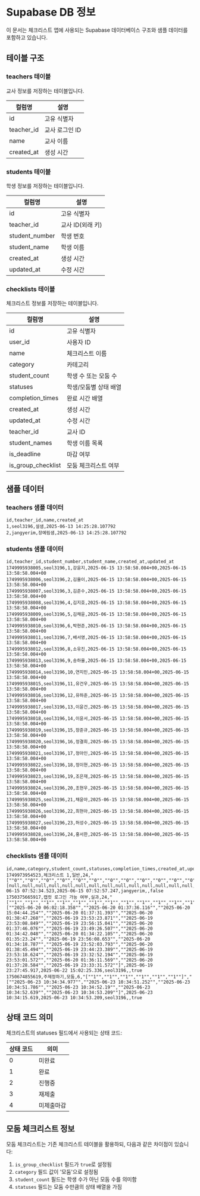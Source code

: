 # Supabase DB 정보

이 문서는 체크리스트 앱에 사용되는 Supabase 데이터베이스 구조와 샘플 데이터를 포함하고 있습니다.

## 테이블 구조

### teachers 테이블

교사 정보를 저장하는 테이블입니다.

| 컬럼명 | 설명 |
|--------|------|
| id | 고유 식별자 |
| teacher_id | 교사 로그인 ID |
| name | 교사 이름 |
| created_at | 생성 시간 |

### students 테이블

학생 정보를 저장하는 테이블입니다.

| 컬럼명 | 설명 |
|--------|------|
| id | 고유 식별자 |
| teacher_id | 교사 ID(외래 키) |
| student_number | 학생 번호 |
| student_name | 학생 이름 |
| created_at | 생성 시간 |
| updated_at | 수정 시간 |

### checklists 테이블

체크리스트 정보를 저장하는 테이블입니다.

| 컬럼명 | 설명 |
|--------|------|
| id | 고유 식별자 |
| user_id | 사용자 ID |
| name | 체크리스트 이름 |
| category | 카테고리 |
| student_count | 학생 수 또는 모둠 수 |
| statuses | 학생/모둠별 상태 배열 |
| completion_times | 완료 시간 배열 |
| created_at | 생성 시간 |
| updated_at | 수정 시간 |
| teacher_id | 교사 ID |
| student_names | 학생 이름 목록 |
| is_deadline | 마감 여부 |
| is_group_checklist | 모둠 체크리스트 여부 |

## 샘플 데이터

### teachers 샘플 데이터

```
id,teacher_id,name,created_at
1,seol3196,설샘,2025-06-13 14:25:28.107792
2,jangyerim,장예림샘,2025-06-13 14:25:28.107792
```

### students 샘플 데이터

```
id,teacher_id,student_number,student_name,created_at,updated_at
1749995938005,seol3196,1,강윤지,2025-06-15 13:58:58.004+00,2025-06-15 13:58:58.004+00
1749995938006,seol3196,2,김율이,2025-06-15 13:58:58.004+00,2025-06-15 13:58:58.004+00
1749995938007,seol3196,3,김준수,2025-06-15 13:58:58.004+00,2025-06-15 13:58:58.004+00
1749995938008,seol3196,4,김지호,2025-06-15 13:58:58.004+00,2025-06-15 13:58:58.004+00
1749995938009,seol3196,5,김채윤,2025-06-15 13:58:58.004+00,2025-06-15 13:58:58.004+00
1749995938010,seol3196,6,박현준,2025-06-15 13:58:58.004+00,2025-06-15 13:58:58.004+00
1749995938011,seol3196,7,배서영,2025-06-15 13:58:58.004+00,2025-06-15 13:58:58.004+00
1749995938012,seol3196,8,소유진,2025-06-15 13:58:58.004+00,2025-06-15 13:58:58.004+00
1749995938013,seol3196,9,송하율,2025-06-15 13:58:58.004+00,2025-06-15 13:58:58.004+00
1749995938014,seol3196,10,연지민,2025-06-15 13:58:58.004+00,2025-06-15 13:58:58.004+00
1749995938015,seol3196,11,유건우,2025-06-15 13:58:58.004+00,2025-06-15 13:58:58.004+00
1749995938016,seol3196,12,유하준,2025-06-15 13:58:58.004+00,2025-06-15 13:58:58.004+00
1749995938017,seol3196,13,이윤건,2025-06-15 13:58:58.004+00,2025-06-15 13:58:58.004+00
1749995938018,seol3196,14,이윤서,2025-06-15 13:58:58.004+00,2025-06-15 13:58:58.004+00
1749995938019,seol3196,15,장준규,2025-06-15 13:58:58.004+00,2025-06-15 13:58:58.004+00
1749995938020,seol3196,16,정결희,2025-06-15 13:58:58.004+00,2025-06-15 13:58:58.004+00
1749995938021,seol3196,17,정아인,2025-06-15 13:58:58.004+00,2025-06-15 13:58:58.004+00
1749995938022,seol3196,18,정이현,2025-06-15 13:58:58.004+00,2025-06-15 13:58:58.004+00
1749995938023,seol3196,19,조은재,2025-06-15 13:58:58.004+00,2025-06-15 13:58:58.004+00
1749995938024,seol3196,20,조현우,2025-06-15 13:58:58.004+00,2025-06-15 13:58:58.004+00
1749995938025,seol3196,21,채윤아,2025-06-15 13:58:58.004+00,2025-06-15 13:58:58.004+00
1749995938026,seol3196,22,최현아,2025-06-15 13:58:58.004+00,2025-06-15 13:58:58.004+00
1749995938027,seol3196,23,허성수,2025-06-15 13:58:58.004+00,2025-06-15 13:58:58.004+00
1749995938028,seol3196,24,홍서한,2025-06-15 13:58:58.004+00,2025-06-15 13:58:58.004+00
```

### checklists 샘플 데이터

```
id,name,category,student_count,statuses,completion_times,created_at,updated_at,teacher_id,student_names,is_deadline
1749973954523,체크리스트 1,일반,24,"[""0"",""0"",""0"",""0"",""0"",""0"",""0"",""0"",""0"",""0"",""0"",""0"",""0"",""0"",""0"",""0"",""0"",""0"",""0"",""0"",""0"",""0"",""0"",""0""]","[null,null,null,null,null,null,null,null,null,null,null,null,null,null,null,null,null,null,null,null,null,null,null,null]",2025-06-15 07:52:34.523,2025-06-15 07:52:57.247,jangyerim,,false
1750375665917,캡컷 로그인 가능 여부,실과,24,"[""1"",""1"",""1"",""1"",""1"",""1"",""1"",""1"",""1"",""1"",""1"",""1"",""1"",""1"",""1"",""1"",""1"",""1"",""1"",""1"",""1"",""1"",""1"",""1""]","[""2025-06-20 06:02:18.358"",""2025-06-20 01:37:36.116"",""2025-06-20 15:04:44.254"",""2025-06-20 01:37:31.393"",""2025-06-20 01:38:47.268"",""2025-06-19 23:53:23.871"",""2025-06-19 23:53:08.849"",""2025-06-19 23:56:15.041"",""2025-06-20 01:37:46.076"",""2025-06-19 23:49:26.507"",""2025-06-20 01:34:42.048"",""2025-06-20 01:34:22.105"",""2025-06-20 01:35:23.24"",""2025-06-19 23:56:08.653"",""2025-06-20 01:34:18.787"",""2025-06-19 23:52:03.793"",""2025-06-20 01:38:45.494"",""2025-06-19 23:44:23.389"",""2025-06-19 23:53:18.624"",""2025-06-19 23:32:52.194"",""2025-06-19 23:53:01.572"",""2025-06-20 01:36:11.569"",""2025-06-20 01:37:28.584"",""2025-06-19 23:33:31.572""]",2025-06-19 23:27:45.917,2025-06-22 15:02:25.336,seol3196,,true
1750674855619,주제정하기,모둠,6,"[""1"",""1"",""1"",""1"",""1"",""1""]","[""2025-06-23 10:34:34.977"",""2025-06-23 10:34:51.252"",""2025-06-23 10:34:51.786"",""2025-06-23 10:34:52.19"",""2025-06-23 10:34:52.639"",""2025-06-23 10:34:53.209""]",2025-06-23 10:34:15.619,2025-06-23 10:34:53.209,seol3196,,true
```

## 상태 코드 의미

체크리스트의 statuses 필드에서 사용되는 상태 코드:

| 상태 코드 | 의미 |
|--------|------|
| 0 | 미완료 |
| 1 | 완료 |
| 2 | 진행중 |
| 3 | 재제출 |
| 4 | 미제출마감 | 

## 모둠 체크리스트 정보

모둠 체크리스트는 기존 체크리스트 테이블을 활용하되, 다음과 같은 차이점이 있습니다:

1. `is_group_checklist` 필드가 `true`로 설정됨
2. `category` 필드 값이 '모둠'으로 설정됨
3. `student_count` 필드는 학생 수가 아닌 모둠 수를 의미함
4. `statuses` 필드는 모둠 수만큼의 상태 배열을 가짐 